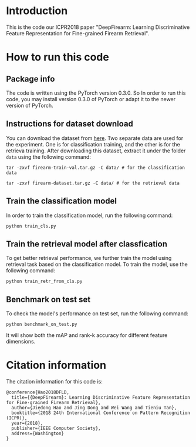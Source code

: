 # Introduction

This is the code our ICPR2018 paper "DeepFirearm: Learning Discriminative Feature
Representation for Fine-grained Firearm Retrieval".


# How to run this code

## Package info

The code is written using the PyTorch version 0.3.0. So In order to run this code, you may
install version 0.3.0 of PyTorch or adapt it to the newer version of PyTorch.

## Instructions for dataset download

You can download the dataset from [here](http://forensics.idealtest.org/Firearm14k/). Two separate data
are used for the experiment. One is for classification training, and the other is for the retrieva
training. After downloading this dataset, extract it under the folder `data` using the following command:

```
tar -zxvf firearm-train-val.tar.gz -C data/ # for the classification data
```

```
tar -zxvf firearm-dataset.tar.gz -C data/ # for the retrieval data
```

## Train the classification model

In order to train the classification model, run the following command:

```
python train_cls.py
```

## Train the retrieval model after classfication

To get better retrieval performance, we further train the model using retrieval task based on the classification
model. To train the model, use the following command:

```
python train_retr_from_cls.py
```

## Benchmark on test set

To check the model's performance on test set, run the following command:

```
python benchmark_on_test.py
```

It will show both the mAP and rank-k accuracy for different feature dimensions.

# Citation information

The citation information for this code is:

```
@conference{Hao2018DFLD,
  title={{DeepFirearm}: Learning Discriminative Feature Representation for Fine-grained Firearm Retrieval},
  author={Jiedong Hao and Jing Dong and Wei Wang and Tieniu Tan},
  booktitle={2018 24th International Conference on Pattern Recognition (ICPR)},
  year={2018},
  publisher={IEEE Computer Society},
  address={Washington}
}
```